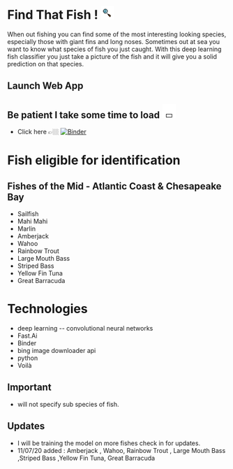 # Find That Fish ! <img src="https://github.com/AlignedMind/Mid-Atlantic-Fish-Classifier/blob/main/Magnifying_glass.gif" width="30px">

When out fishing you can find some of the most interesting looking species, especially those with giant fins and long noses. Sometimes out at sea you want to know what species of fish you just caught. With this deep learning fish classifier you just take a picture of the fish and it will give you a solid prediction on that species.


## Launch Web App 
## Be patient I take some time to load <img src="https://github.com/AlignedMind/Mid-Atlantic-Fish-Classifier/blob/main/loading.gif">

-  Click here 
👉🏼 [![Binder](https://mybinder.org/badge_logo.svg)](https://mybinder.org/v2/gh/AlignedMind/Mid-Atlantic-Fish-ClassifierHEAD?urlpath=%2Fvoila%2Frender%2FFish_Classifier.ipynb)

# Fish eligible for identification 
## Fishes of the Mid - Atlantic Coast & Chesapeake Bay

- Sailfish
- Mahi Mahi
- Marlin
- Amberjack
- Wahoo
- Rainbow Trout
- Large Mouth Bass
- Striped Bass
- Yellow Fin Tuna
- Great Barracuda

# Technologies
- deep learning
-- convolutional neural networks
- Fast.Ai
- Binder
- bing image downloader api
- python
- Voilà
## Important
- will not specify sub species of fish.

## Updates 
- I will be training the model on more fishes check in for updates.
- 11/07/20 added : Amberjack , Wahoo, Rainbow Trout , Large Mouth Bass ,Striped Bass ,Yellow Fin Tuna, Great Barracuda


